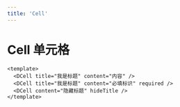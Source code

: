 ```yaml
---
title: 'Cell'
---
```


# Cell 单元格

```vue demo h5
<template>
  <DCell title="我是标题" content="内容" />
  <DCell title="我是标题" content="必填标识" required />
  <DCell content="隐藏标题" hideTitle />
</template>
```
